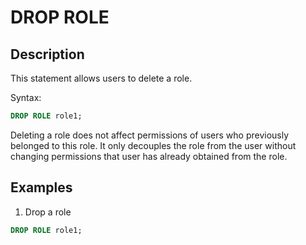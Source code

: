 # DROP ROLE

## Description

This statement allows users to delete a role.

Syntax:

```sql
DROP ROLE role1;
```

 Deleting a role does not affect permissions of users who previously belonged to this role. It only decouples the role from the user without changing permissions that user has already obtained from the role.

## Examples

1. Drop a role

  ```sql
  DROP ROLE role1;
  ```
